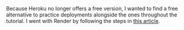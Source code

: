 Because Heroku no longer offers a free version, I wanted to find a free alternative to practice deployments alongside the ones throughout the tutorial. I went with Render by following the steps in [this article](https://www.honeybadger.io/blog/deploy-rails-render/).